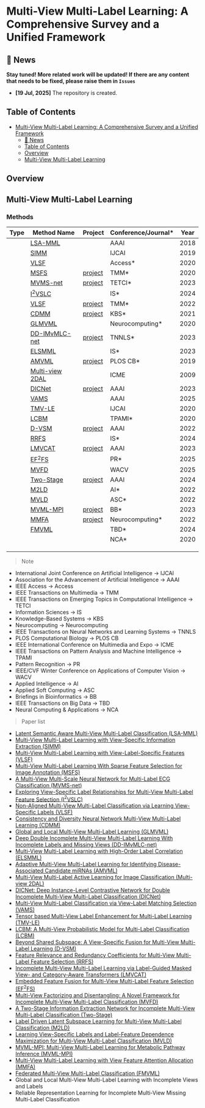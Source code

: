 # Multi-View Multi-Label Learning: A Comprehensive Survey and a Unified Framework

## 📢 News

**Stay tuned! More related work will be updated! If there are any content that needs to be fixed, please raise them in `Issues`**

- **[19 Jul, 2025]** The repository is created.

## Table of Contents

- [Multi-View Multi-Label Learning: A Comprehensive Survey and a Unified Framework](#multi-view-multi-label-learning-a-comprehensive-survey-and-a-unified-framework)
  - [📢 News](#-news)
  - [Table of Contents](#table-of-contents)
  - [Overview](#overview)
  - [Multi-View Multi-Label Learning](#multi-view-multi-label-learning)

## Overview

## Multi-View Multi-Label Learning

### Methods

| Type | Method Name                                                                          | Project                                                             | Conference/Journal* | Year |
| ---- | ------------------------------------------------------------------------------------ | ------------------------------------------------------------------- | ------------------- | ---- |
|      | [LSA-MML](https://ojs.aaai.org/index.php/AAAI/article/view/11722)                       |                                                                     | AAAI                | 2018 |
|      | [SIMM](https://www.ijcai.org/proceedings/2019/539)                                      |                                                                     | IJCAI               | 2019 |
|      | [VLSF](https://ieeexplore.ieee.org/abstract/document/8769836)                           |                                                                     | Access*             | 2020 |
|      | [MSFS](https://ieeexplore.ieee.org/abstract/document/8960273)                           | [project](https://github.com/while1115/MSFS)                           | TMM*                | 2020 |
|      | [MVMS-net](https://ieeexplore.ieee.org/abstract/document/10021962)                      | [project](https://github.com/ysxGitHub/MVMS-net)                       | TETCI*              | 2023 |
|      | [I$^2$VSLC](https://www.sciencedirect.com/science/article/abs/pii/S0020025524011290)  |                                                                     | IS*                 | 2024 |
|      | [VLSF](https://ieeexplore.ieee.org/abstract/document/9939043)                           | [project](https://github.com/zhaodwahu/LVSL)                           | TMM*                | 2022 |
|      | [CDMM](https://www.sciencedirect.com/science/article/pii/S0950705121001040)             | [project](https://github.com/chengyshaq/CDMM)                          | KBS*                | 2021 |
|      | [GLMVML](https://www.sciencedirect.com/science/article/pii/S092523121931269X)           |                                                                     | Neurocomputing*     | 2020 |
|      | [DD-IMvMLC-net](https://ieeexplore.ieee.org/abstract/document/10086538)                 | [project](https://github.com/justsmart/DIMC-mindspore)                 | TNNLS*              | 2023 |
|      | [ELSMML](https://www.sciencedirect.com/science/article/pii/S0020025522015675)           |                                                                     | IS*                 | 2023 |
|      | [AMVML](https://journals.plos.org/ploscompbiol/article?id=10.1371/journal.pcbi.1006931) | [project](https://github.com/alcs417/AMVML)                            | PLOS CB*            | 2019 |
|      | [Multi-view 2DAL](https://ieeexplore.ieee.org/abstract/document/5202484)                |                                                                     | ICME                | 2009 |
|      | [DICNet](https://ojs.aaai.org/index.php/AAAI/article/view/26059)                        | [project](https://github.com/justsmart/DICNet)                         | AAAI                | 2023 |
|      | [VAMS](https://ojs.aaai.org/index.php/AAAI/article/view/35447)                          |                                                                     | AAAI                | 2025 |
|      | [TMV-LE](https://dl.acm.org/doi/pdf/10.5555/3491440.3491768)                            |                                                                     | IJCAI               | 2020 |
|      | [LCBM](https://ieeexplore.ieee.org/abstract/document/9000714)                           |                                                                     | TPAMI*              | 2020 |
|      | [D-VSM](https://ojs.aaai.org/index.php/AAAI/article/view/20731)                         | [project](https://gengyulyu.github.io/homepage/assets/codes/D-VSM.zip) | AAAI                | 2022 |
|      | [RRFS](https://www.sciencedirect.com/science/article/pii/S0020025523013324)             |                                                                     | IS*                 | 2024 |
|      | [LMVCAT](https://ojs.aaai.org/index.php/AAAI/article/view/26060)                        | [project](https://github.com/justsmart/LMVCAT)                         | AAAI                | 2023 |
|      | [EF$^2$FS](https://www.sciencedirect.com/science/article/pii/S0031320324006393)       |                                                                     | PR*                 | 2025 |
|      | [MVFD](https://ieeexplore.ieee.org/abstract/document/10944158)                          |                                                                     | WACV                | 2025 |
|      | [Two-Stage](https://ojs.aaai.org/index.php/AAAI/article/view/29448)                     | [project](https://github.com/KevinTan10/TSIEN)                         | AAAI                | 2024 |
|      | [M2LD](https://link.springer.com/article/10.1007/s10489-022-03600-6)                    |                                                                     | AI*                 | 2022 |
|      | [MVLD](https://www.sciencedirect.com/science/article/abs/pii/S1568494622003672)         |                                                                     | ASC*                | 2022 |
|      | [MVML-MPI](https://academic.oup.com/bib/article/24/6/bbad393/7337691)                   | [project](https://github.com/guofei-tju/MVML-MPI)                      | BB*                 | 2023 |
|      | [MMFA](https://www.sciencedirect.com/science/article/abs/pii/S0925231222008025)         | [project](https://github.com/chengyshaq/MMFA)                          | Neurocomputing*     | 2022 |
|      | [FMVML](https://ieeexplore.ieee.org/abstract/document/10816109)                         |                                                                     | TBD*                | 2024 |
|      |                                                                                      |                                                                     | NCA*                | 2020 |
|      |                                                                                      |                                                                     |                     |      |
|      |                                                                                      |                                                                     |                     |      |
|      |                                                                                      |                                                                     |                     |      |

> Note

- International Joint Conference on Artificial Intelligence $\rightarrow$ IJCAI
- Association for the Advancement of Artificial Intelligence $\rightarrow$ AAAI
- IEEE Access $\rightarrow$ Access
- IEEE Transactions on Multimedia $\rightarrow$ TMM
- IEEE Transactions on Emerging Topics in Computational Intelligence $\rightarrow$ TETCI
- Information Sciences $\rightarrow$ IS
- Knowledge-Based Systems $\rightarrow$ KBS
- Neurocomputing $\rightarrow$ Neurocomputing
- IEEE Transactions on Neural Networks and Learning Systems $\rightarrow$ TNNLS
- PLOS Computational Biology $\rightarrow$ PLOS CB
- IEEE International Conference on Multimedia and Expo $\rightarrow$ ICME
- IEEE Transactions on Pattern Analysis and Machine Intelligence $\rightarrow$ TPAMI
- Pattern Recognition $\rightarrow$ PR
- IEEE/CVF Winter Conference on Applications of Computer Vision $\rightarrow$ WACV
- Applied Intelligence $\rightarrow$ AI
- Applied Soft Computing $\rightarrow$ ASC
- Briefings in Bioinformatics $\rightarrow$ BB
- IEEE Transactions on Big Data $\rightarrow$ TBD
- Neural Computing & Applications $\rightarrow$ NCA

> Paper list

- [Latent Semantic Aware Multi-View Multi-Label Classification (LSA-MML)](https://ojs.aaai.org/index.php/AAAI/article/view/11722)
- [Multi-View Multi-Label Learning with View-Specific Information Extraction (SIMM)](https://www.ijcai.org/proceedings/2019/539)
- [Multi-View Multi-Label Learning with View-Label-Specific Features (VLSF)](https://ieeexplore.ieee.org/abstract/document/8769836)
- [Multi-View Multi-Label Learning With Sparse Feature Selection for Image Annotation (MSFS)](https://ieeexplore.ieee.org/abstract/document/8960273)
- [A Multi-View Multi-Scale Neural Network for Multi-Label ECG Classification (MVMS-net)](https://ieeexplore.ieee.org/abstract/document/10021962)
- [Exploring View-Specific Label Relationships for Multi-View Multi-Label Feature Selection (I$^2$VSLC)](https://www.sciencedirect.com/science/article/abs/pii/S0020025524011290)
- [Non-Aligned Multi-View Multi-Label Classification via Learning View-Specific Labels (VLSF)](https://ieeexplore.ieee.org/abstract/document/9939043)
- [Consistency and Diversity Neural Network Multi-View Multi-Label Learning (CDMM)](https://www.sciencedirect.com/science/article/pii/S0950705121001040)
- [Global and Local Multi-View Multi-Label Learning (GLMVML)](https://www.sciencedirect.com/science/article/pii/S092523121931269X)
- [Deep Double Incomplete Multi-View Multi-Label Learning With Incomplete Labels and Missing Views (DD-IMvMLC-net)](https://ieeexplore.ieee.org/abstract/document/10086538)
- [Multi-View Multi-Label Learning with High-Order Label Correlation (ELSMML)](https://www.sciencedirect.com/science/article/pii/S0020025522015675)
- [Adaptive Multi-View Multi-Label Learning for Identifying Disease-Associated Candidate miRNAs (AMVML)](https://journals.plos.org/ploscompbiol/article?id=10.1371/journal.pcbi.1006931)
- [Multi-View Multi-Label Active Learning for Image Classification (Multi-view 2DAL)](https://ieeexplore.ieee.org/abstract/document/5202484)
- [DICNet: Deep Instance-Level Contrastive Network for Double Incomplete Multi-View Multi-Label Classification (DICNet)](https://ojs.aaai.org/index.php/AAAI/article/view/26059)
- [Multi-View Multi-Label Classification via View-Label Matching Selection (VAMS)](https://ojs.aaai.org/index.php/AAAI/article/view/35447)
- [Tensor based Multi-View Label Enhancement for Multi-Label Learning (TMV-LE)](https://dl.acm.org/doi/pdf/10.5555/3491440.3491768)
- [LCBM: A Multi-View Probabilistic Model for Multi-Label Classification (LCBM)](https://ieeexplore.ieee.org/abstract/document/9000714)
- [Beyond Shared Subspace: A View-Specific Fusion for Multi-View Multi-Label Learning (D-VSM)](https://ojs.aaai.org/index.php/AAAI/article/view/20731)
- [Feature Relevance and Redundancy Coefficients for Multi-View Multi-Label Feature Selection (RRFS)](https://www.sciencedirect.com/science/article/pii/S0020025523013324)
- [Incomplete Multi-View Multi-Label Learning via Label-Guided Masked View- and Category-Aware Transformers (LMVCAT)](https://ojs.aaai.org/index.php/AAAI/article/view/26060)
- [Embedded Feature Fusion for Multi-View Multi-Label Feature Selection (EF$^2$FS)](https://www.sciencedirect.com/science/article/pii/S0031320324006393)
- [Multi-View Factorizing and Disentangling: A Novel Framework for Incomplete Multi-View Multi-Label Classification (MVFD)](https://ieeexplore.ieee.org/abstract/document/10944158)
- [A Two-Stage Information Extraction Network for Incomplete Multi-View Multi-Label Classification (Two-Stage)](https://ojs.aaai.org/index.php/AAAI/article/view/29448)
- [Label Driven Latent Subspace Learning for Multi-View Multi-Label Classification (M2LD)](https://link.springer.com/article/10.1007/s10489-022-03600-6)
- [Learning View-Specific Labels and Label-Feature Dependence Maximization for Multi-View Multi-Label Classification (MVLD)](https://www.sciencedirect.com/science/article/abs/pii/S1568494622003672)
- [MVML-MPI: Multi-View Multi-Label Learning for Metabolic Pathway Inference (MVML-MPI)](https://academic.oup.com/bib/article/24/6/bbad393/7337691)
- [Multi-View Multi-Label Learning with View Feature Attention Allocation (MMFA)](https://www.sciencedirect.com/science/article/abs/pii/S0925231222008025)
- [Federated Multi-View Multi-Label Classification (FMVML)](https://ieeexplore.ieee.org/abstract/document/10816109)
- Global and Local Multi-View Multi-Label Learning with Incomplete Views and Labels
- Reliable Representation Learning for Incomplete Multi-View Missing Multi-Label Classification
